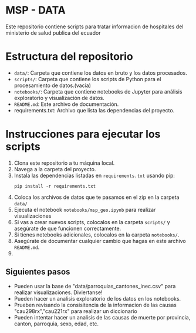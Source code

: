 # MSP - DATA 
Este repositorio contiene scripts para tratar informacion de  hospitales del ministerio de salud publica del ecuador

# Estructura del repositorio
- `data/`: Carpeta que contiene los datos en bruto y los datos procesados.
- `scripts/`: Carpeta que contiene los scripts de Python para el procesamiento de datos.(vacia)
- `notebooks/`: Carpeta que contiene notebooks de Jupyter para análisis exploratorio y visualización de datos.
- `README.md`: Este archivo de documentación.
- requirements.txt: Archivo que lista las dependencias del proyecto.

# Instrucciones para ejecutar los scripts
1. Clona este repositorio a tu máquina local.
2. Navega a la carpeta del proyecto.
3. Instala las dependencias listadas en `requirements.txt` usando pip:
   ```
   pip install -r requirements.txt
   ```
4. Coloca los archivos de datos que te pasamos en el zip en la carpeta `data/`
5. Ejecuta el notebook `notebooks/msp_geo.ipynb` para realizar visualizaciones
6. Si vas a crear nuevos scripts, colocalos en la carpeta `scripts/` y asegúrate de que funcionen correctamente.
7. Si tienes notebooks adicionales, colocalos en la carpeta `notebooks/`.
8. Asegúrate de documentar cualquier cambio que hagas en este archivo `README.md`.
9. 

## Siguientes pasos
- Pueden usar la base de "data/parroquias_cantones_inec.csv" para realizar visualizaciones. Diviertanse!
- Pueden hacer un analisis exploratorio de los datos en los notebooks.
- Prueben revisando la consisitencia de la informacion de las causas "cau298rx","cau221rx" para realizar un diccionario
- Pueden intentar hacer un analisis de las causas de muerte por provincia, canton, parroquia, sexo, edad, etc.